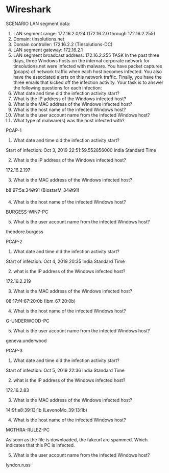 # Wireshark

SCENARIO
LAN segment data:
1. LAN segment range: 172.16.2.0/24 (172.16.2.0 through 172.16.2.255)
2. Domain: tinsolutions.net
3. Domain controller: 172.16.2.2 (Tinsolutions-DC)
4. LAN segment gateway: 172.16.2.1
5. LAN segment broadcast address: 172.16.2.255
TASK
In the past three days, three Windows hosts on the internal corporate network
for tinsolutions.net were infected with malware. You have packet captures
(pcaps) of network traffic when each host becomes infected. You also have the
associated alerts on this network traffic. Finally, you have the three emails that
kicked off the infection activity. Your task is to answer the following questions
for each infection:
1. What date and time did the infection activity start?
2. What is the IP address of the Windows infected host?
3. What is the MAC address of the Windows infected host?
4. What is the host name of the infected Windows host?
5. What is the user account name from the infected Windows host?
6. What type of malware(s) was the host infected with?

PCAP-1
1. What date and time did the infection activity start?

Start of infection: Oct 3, 2019 22:51:59.552856000 India Standard Time

2. What is the IP address of the Windows infected host?

172.16.2.197

3. What is the MAC address of the Windows infected host?

b8:97:5a:34:cd:91 (BiostarM_34:cd:91)

4. What is the host name of the infected Windows host?

BURGESS-WIN7-PC

5. What is the user account name from the infected Windows host?

 theodore.burgess


PCAP-2

1. What date and time did the infection activity start?

Start of infection: Oct 4, 2019 20:35 India Standard Time

2. what is the IP address of the Windows infected host?

172.16.2.219

3. What is the MAC address of the Windows infected host?

08:17:f4:67:20:0b (Ibm_67:20:0b)

4. What is the host name of the infected Windows host?

G-UNDERWOOD-PC

5. What is the user account name from the infected Windows host?

geneva.underwood

PCAP-3

1. What date and time did the infection activity start?

Start of infection: Oct 5, 2019 22:36 India Standard Time

2. what is the IP address of the Windows infected host?

172.16.2.83

3. What is the MAC address of the Windows infected host?

14:9f:e8:39:13:1b (LevonoMo_39:13:1b)

4. What is the host name of the infected Windows host?

MOTHRA-RULEZ-PC

As soon as the file is downloaded, the fakeurl are spammed. Which indicates that
this PC is infected.

5. What is the user account name from the infected Windows host?

lyndon.russ

